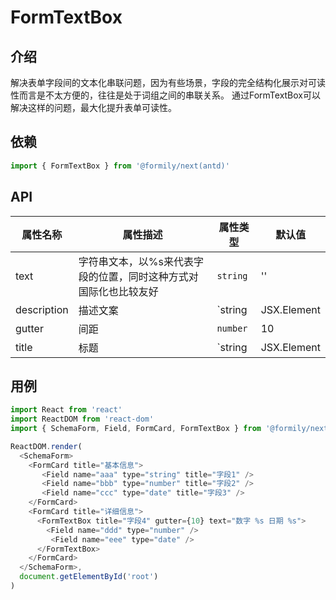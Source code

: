 # FormTextBox

## 介绍

解决表单字段间的文本化串联问题，因为有些场景，字段的完全结构化展示对可读性而言是不太方便的，往往是处于词组之间的串联关系。
通过FormTextBox可以解决这样的问题，最大化提升表单可读性。

## 依赖

```javascript
import { FormTextBox } from '@formily/next(antd)'
```

## API

| 属性名称 | 属性描述 | 属性类型 | 默认值 |
| ---- | ---- | ---- | --- |
| text | 字符串文本，以%s来代表字段的位置，同时这种方式对国际化也比较友好 | `string` | '' |
| description | 描述文案 | `string|JSX.Element|null` |  |
| gutter | 间距 | `number` | 10 |
| title | 标题 | `string|JSX.Element|null` |  |

## 用例

```javascript
import React from 'react'
import ReactDOM from 'react-dom'
import { SchemaForm, Field, FormCard, FormTextBox } from '@formily/next(antd)'

ReactDOM.render(
  <SchemaForm>
    <FormCard title="基本信息">
      ​ <Field name="aaa" type="string" title="字段1" />
      ​ <Field name="bbb" type="number" title="字段2" />
      ​ <Field name="ccc" type="date" title="字段3" />​
    </FormCard>
    <FormCard title="详细信息">
      <FormTextBox title="字段4" gutter={10} text="数字 %s 日期 %s">
        <Field name="ddd" type="number" />
        ​ <Field name="eee" type="date" />
      </FormTextBox>
    </FormCard>
  </SchemaForm>,
  document.getElementById('root')
)
```

